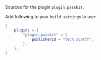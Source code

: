 Sources for the plugin `plugin.passkit`.

Add following to your `build.settings` to use:
```lua
{
    plugins = {
        "plugin.passkit" = {
            publisherId = "tech.scotth",
        },
    },
}
```
